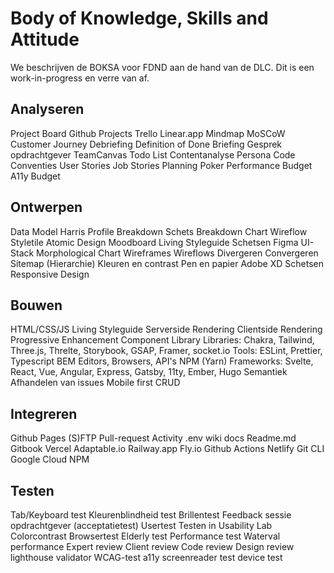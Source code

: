 # Body of Knowledge, Skills and Attitude

We beschrijven de BOKSA voor FDND aan de hand van de DLC. Dit is een work-in-progress en verre van af.

## Analyseren

Project Board
Github Projects
Trello
Linear.app
Mindmap
MoSCoW
Customer Journey
Debriefing
Definition of Done
Briefing
Gesprek opdrachtgever
TeamCanvas
Todo List
Contentanalyse
Persona
Code Conventies
User Stories
Job Stories
Planning Poker
Performance Budget
A11y Budget

## Ontwerpen

Data Model
Harris Profile
Breakdown Schets
Breakdown Chart
Wireflow
Styletile
Atomic Design
Moodboard
Living Styleguide
Schetsen
Figma
UI-Stack
Morphological Chart
Wireframes Wireflows
Divergeren Convergeren
Sitemap (Hierarchie)
Kleuren en contrast
Pen en papier
Adobe XD
Schetsen
Responsive Design

## Bouwen

HTML/CSS/JS
Living Styleguide
Serverside Rendering
Clientside Rendering
Progressive Enhancement
Component Library
Libraries: Chakra, Tailwind, Three.js, Threlte, Storybook, GSAP, Framer, socket.io
Tools: ESLint, Prettier, Typescript
BEM
Editors, Browsers, API's
NPM (Yarn)
Frameworks: Svelte, React, Vue, Angular, Express, Gatsby, 11ty, Ember, Hugo
Semantiek
Afhandelen van issues
Mobile first
CRUD

## Integreren

Github Pages
(S)FTP
Pull-request
Activity
.env
wiki
docs
Readme.md
Gitbook
Vercel
Adaptable.io
Railway.app
Fly.io
Github Actions
Netlify
Git CLI
Google Cloud
NPM

## Testen

Tab/Keyboard test
Kleurenblindheid test
Brillentest
Feedback sessie opdrachtgever (acceptatietest)
Usertest
Testen in Usability Lab
Colorcontrast
Browsertest
Elderly test
Performance test
Waterval performance
Expert review
Client review
Code review
Design review
lighthouse
validator
WCAG-test
a11y
screenreader test
device test

